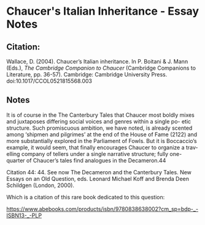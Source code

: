 # Chaucer's Italian Inheritance - Essay Notes

## Citation:
Wallace, D. (2004). Chaucer’s Italian inheritance. In P. Boitani & J. Mann (Eds.), _The Cambridge Companion to Chaucer_ (Cambridge Companions to Literature, pp. 36-57). Cambridge: Cambridge University Press. doi:10.1017/CCOL0521815568.003


## Notes
It is of course in the The Canterbury Tales that Chaucer most boldly
mixes and juxtaposes differing social voices and genres within a single po-
etic structure. Such promiscuous ambition, we have noted, is already scented
among ‘shipmen and pilgrimes’ at the end of the House of Fame (2122) and
more substantially explored in the Parliament of Fowls. But it is Boccaccio’s
example, it would seem, that finally encourages Chaucer to organize a trav-
elling company of tellers under a single narrative structure; fully one-quarter
of Chaucer’s tales find analogues in the Decameron.44

Citation 44:
44. See now The Decameron and the Canterbury Tales. New Essays on an Old
Question, eds. Leonard Michael Koff and Brenda Deen Schildgen (London,
2000).

Which is a citation of this rare book dedicated to this question:

https://www.abebooks.com/products/isbn/9780838638002?cm_sp=bdp-_-ISBN13-_-PLP
